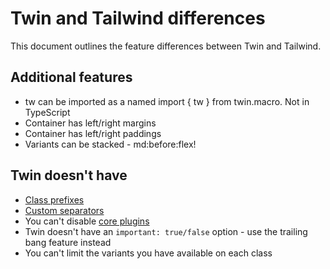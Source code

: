 # Twin and Tailwind differences

This document outlines the feature differences between Twin and Tailwind.

## Additional features

- tw can be imported as a named import { tw } from twin.macro. Not in TypeScript
- Container has left/right margins
- Container has left/right paddings
- Variants can be stacked - md:before:flex!

## Twin doesn't have

- [Class prefixes](https://tailwindcss.com/docs/configuration/#prefix)
- [Custom separators](https://tailwindcss.com/docs/configuration/#separator)
- You can't disable [core plugins](https://tailwindcss.com/docs/configuration/#core-plugins)
- Twin doesn't have an `important: true/false` option - use the trailing bang feature instead
- You can't limit the variants you have available on each class
